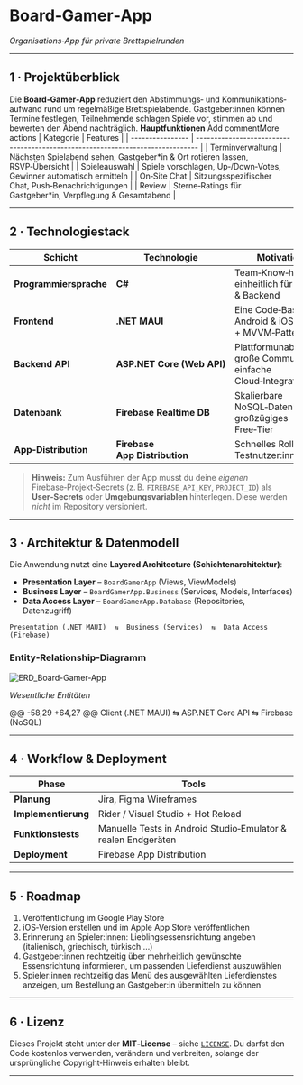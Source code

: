 # Board‑Gamer‑App

*Organisations‑App für private Brettspielrunden*

---

## 1 · Projektüberblick

Die **Board‑Gamer‑App** reduziert den Abstimmungs‑ und Kommunikations­aufwand rund um regelmäßige Brettspielabende. Gastgeber\:innen können Termine festlegen, Teilnehmende schlagen Spiele vor, stimmen ab und bewerten den Abend nachträglich.
**Hauptfunktionen**
Add commentMore actions
| Kategorie        | Features                                                                       |
| ---------------- | ------------------------------------------------------------------------------ |
| Terminverwaltung | Nächsten Spielabend sehen, Gastgeber\*in & Ort rotieren lassen, RSVP‑Übersicht |
| Spieleauswahl    | Spiele vorschlagen, Up‑/Down‑Votes, Gewinner automatisch ermitteln             |
| On‑Site Chat     | Sitzungsspezifischer Chat, Push‑Benachrichtigungen                             |
| Review           | Sterne‑Ratings für Gastgeber\*in, Verpflegung & Gesamtabend                    |

---

## 2 · Technologiestack

| Schicht                | Technologie                   | Motivation                                                       |
| ---------------------- | ----------------------------- | ---------------------------------------------------------------- |
| **Programmiersprache** | **C#**                        | Team‑Know‑how, einheitlich für Front‑ & Backend                  |
| **Frontend**           | **.NET MAUI**                 | Eine Code‑Basis ➜ Android & iOS, XAML + MVVM‑Pattern             |
| **Backend API**        | **ASP.NET Core (Web API)**    | Plattformunabhängig, große Community, einfache Cloud‑Integration |
| **Datenbank**          | **Firebase Realtime DB**      | Skalierbare NoSQL‑Datenbank, großzügiges Free‑Tier               |
| **App‑Distribution**   | **Firebase App Distribution** | Schnelles Roll‑Out an Testnutzer\:innen                          |

> **Hinweis:** Zum Ausführen der App musst du deine *eigenen* Firebase‑Projekt‑Secrets (z. B. `FIREBASE_API_KEY`, `PROJECT_ID`) als **User‑Secrets** oder **Umgebungsvariablen** hinterlegen. Diese werden *nicht* im Repository versioniert.

---

## 3 · Architektur & Datenmodell

Die Anwendung nutzt eine **Layered Architecture (Schichtenarchitektur)**:

* **Presentation Layer** – `BoardGamerApp` (Views, ViewModels)
* **Business Layer** – `BoardGamerApp.Business` (Services, Models, Interfaces)
* **Data Access Layer** – `BoardGamerApp.Database` (Repositories, Datenzugriff)

```
Presentation (.NET MAUI)  ⇆  Business (Services)  ⇆  Data Access (Firebase)
```

### Entity‑Relationship‑Diagramm

![ERD\_Board-Gamer-App](https://github.com/user-attachments/assets/dce00e48-2c77-4414-999c-ccad99128811)

*Wesentliche Entitäten*

@@ -58,29 +64,27 @@ Client (.NET MAUI)  ⇆  ASP.NET Core API  ⇆  Firebase (NoSQL)

---

## 4 · Workflow & Deployment

| Phase               | Tools                                                         |
| ------------------- | ------------------------------------------------------------- |
| **Planung**         | Jira, Figma Wireframes                                        |
| **Implementierung** | Rider / Visual Studio + Hot Reload                            |
| **Funktionstests**  | Manuelle Tests in Android Studio‑Emulator & realen Endgeräten |
| **Deployment**      | Firebase App Distribution                                     |

---

## 5 · Roadmap

1. Veröffentlichung im Google Play Store
2. iOS‑Version erstellen und im Apple App Store veröffentlichen
3. Erinnerung an Spieler\:innen: Lieblingsessensrichtung angeben (italienisch, griechisch, türkisch …)
4. Gastgeber\:innen rechtzeitig über mehrheitlich gewünschte Essensrichtung informieren, um passenden Lieferdienst auszuwählen
5. Spieler\:innen rechtzeitig das Menü des ausgewählten Lieferdienstes anzeigen, um Bestellung an Gastgeber\:in übermitteln zu können

---

## 6 · Lizenz

Dieses Projekt steht unter der **MIT‑License** – siehe [`LICENSE`](LICENSE). Du darfst den Code kostenlos verwenden, verändern und verbreiten, solange der ursprüngliche Copyright‑Hinweis erhalten bleibt.

---
